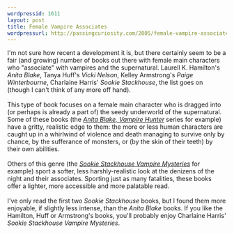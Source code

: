 ```yaml
---
wordpressid: 1611
layout: post
title: Female Vampire Associates
wordpressurl: http://passingcuriosity.com/2005/female-vampire-associates/
---
```

I'm not sure how recent a development it is, but there certainly seem to be a fair (and growing) number of books out there with female main characters who "associate" with vampires and the supernatural. Laurell K. Hamilton's <span style="font-style: italic;">Anita Blake</span>, Tanya Huff's <span style="font-style: italic;">Vicki Nelson</span>, Kelley Armstrong's <span style="font-style: italic;">Paige Winterbourne</span>, Charlaine Harris' <span style="font-style: italic;">Sookie Stackhouse</span>, the list goes on (though I can't think of any more off hand).<br /><br />This type of book focuses on a female main character who is dragged into (or perhaps is already a part of) the seedy underworld of the supernatural. Some of these books (the <a style="font-style: italic;" href="http://www.orbitbooks.co.uk/orbit/results.asp?AUB=Laurell%20K%20Hamilton&TAG=&CID=orbit">Anita Blake, Vampire Hunter</a> series for example) have a gritty, realistic edge to them: the more or less human characters are caught up in a whirlwind of violence and death managing to survive only by chance, by the sufferance of monsters, or (by the skin of their teeth) by their own abilities.<br /><br />Others of this genre (the <a href="http://www.orbitbooks.co.uk/orbit/results.asp?AUB=Charlaine%20Harris&TAG=&CID=orbit" style="font-style: italic;">Sookie Stackhouse Vampire Mysteries</a> for example) sport a softer, less harshly-realistic look at the denizens of the night and their associates. Sporting just as many fatalities, these books offer a lighter, more accessible and more palatable read.<br /><br />I've only read the first two <span style="font-style: italic;">Sookie Stackhouse</span> books, but I found them more enjoyable, if slightly less intense, than the <span style="font-style: italic;">Anita Blake</span> books. If you like the Hamilton, Huff or Armstrong's books, you'll probably enjoy Charlaine Harris' <span style="font-style: italic;">Sookie Stackhouse Vampire Mysteries</span>.
